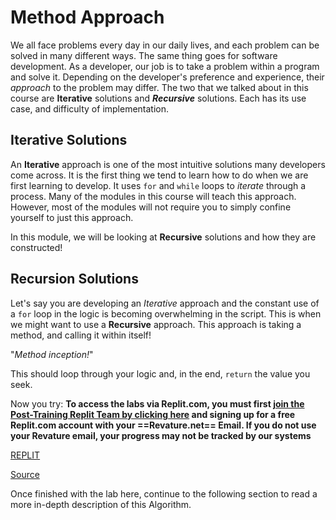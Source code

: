 # Method Approach
We all face problems every day in our daily lives, and each problem can be solved in many different ways. The same thing goes for software development. As a developer, our job is to take a problem within a program and solve it. Depending on the developer's preference and experience, their *approach* to the problem may differ. The two that we talked about in this course are **Iterative** solutions and ***Recursive*** solutions. Each has its use case, and difficulty of implementation. 

## Iterative Solutions
An **Iterative** approach is one of the most intuitive solutions many developers come across. It is the first thing we tend to learn how to do when we are first learning to develop. It uses `for` and `while` loops to *iterate* through a process. Many of the modules in this course will teach this approach. However, most of the modules will not require you to simply confine yourself to just this approach.

In this module, we will be looking at **Recursive** solutions and how they are constructed!

## Recursion Solutions
Let's say you are developing an *Iterative* approach and the constant use of a `for` loop in the logic is becoming overwhelming in the script. This is when we might want to use a **Recursive** approach. This approach is taking a method, and calling it within itself!

"*Method inception!*" 

This should loop through your logic and, in the end, `return` the value you seek.

Now you try: 
**To access the labs via Replit.com, you must first [join the Post-Training Replit Team by clicking here](https://replit.com/teams/join/ovnxpukpgnmqolcfnlrlxvygvzunwhgo-staging-foundations-h2-22) and signing up for a free Replit.com account with your ==Revature.net== Email. If you do not use your Revature email, your progress may not be tracked by our systems**

[REPLIT](https://replit.com/team/staging-foundations-h2-22/Recursion)

[Source](https://github.com/revature-curriculum/Recursion-Lab/blob/main/RecurseiveMethod.java)

Once finished with the lab here, continue to the following section to read a more in-depth description of this Algorithm.
